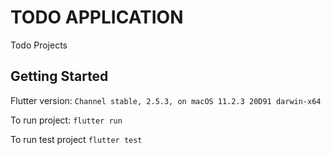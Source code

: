 # TODO APPLICATION

Todo Projects

## Getting Started

Flutter version: `Channel stable, 2.5.3, on macOS 11.2.3 20D91 darwin-x64` 

To run project: `flutter run`

To run test project `flutter test`
